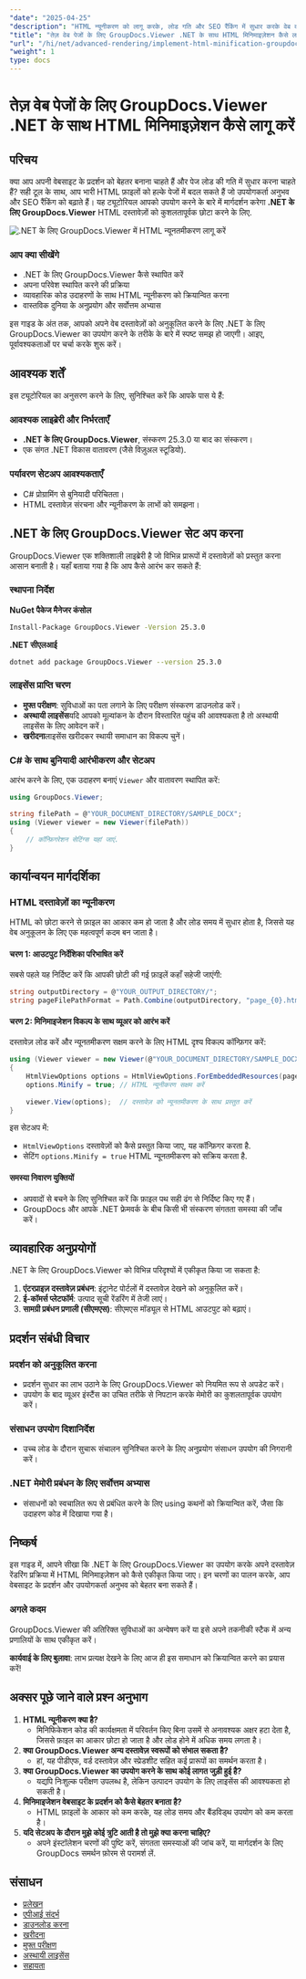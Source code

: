 ```yaml
---
"date": "2025-04-25"
"description": "HTML न्यूनीकरण को लागू करके, लोड गति और SEO रैंकिंग में सुधार करके वेब दस्तावेज़ों को सुव्यवस्थित करने के लिए GroupDocs.Viewer .NET का उपयोग करना सीखें।"
"title": "तेज़ वेब पेजों के लिए GroupDocs.Viewer .NET के साथ HTML मिनिमाइज़ेशन कैसे लागू करें"
"url": "/hi/net/advanced-rendering/implement-html-minification-groupdocs-viewer-dotnet/"
"weight": 1
type: docs
---
```

# तेज़ वेब पेजों के लिए GroupDocs.Viewer .NET के साथ HTML मिनिमाइज़ेशन कैसे लागू करें

## परिचय

क्या आप अपनी वेबसाइट के प्रदर्शन को बेहतर बनाना चाहते हैं और पेज लोड की गति में सुधार करना चाहते हैं? सही टूल के साथ, आप भारी HTML फ़ाइलों को हल्के पेजों में बदल सकते हैं जो उपयोगकर्ता अनुभव और SEO रैंकिंग को बढ़ाते हैं। यह ट्यूटोरियल आपको उपयोग करने के बारे में मार्गदर्शन करेगा **.NET के लिए GroupDocs.Viewer** HTML दस्तावेज़ों को कुशलतापूर्वक छोटा करने के लिए.

![.NET के लिए GroupDocs.Viewer में HTML न्यूनतमीकरण लागू करें](/viewer/advanced-rendering/implement-html-minification-img.png)

### आप क्या सीखेंगे
- .NET के लिए GroupDocs.Viewer कैसे स्थापित करें
- अपना परिवेश स्थापित करने की प्रक्रिया
- व्यावहारिक कोड उदाहरणों के साथ HTML न्यूनीकरण को क्रियान्वित करना
- वास्तविक दुनिया के अनुप्रयोग और सर्वोत्तम अभ्यास

इस गाइड के अंत तक, आपको अपने वेब दस्तावेज़ों को अनुकूलित करने के लिए .NET के लिए GroupDocs.Viewer का उपयोग करने के तरीके के बारे में स्पष्ट समझ हो जाएगी। आइए, पूर्वावश्यकताओं पर चर्चा करके शुरू करें।

## आवश्यक शर्तें

इस ट्यूटोरियल का अनुसरण करने के लिए, सुनिश्चित करें कि आपके पास ये हैं:

### आवश्यक लाइब्रेरी और निर्भरताएँ
- **.NET के लिए GroupDocs.Viewer**, संस्करण 25.3.0 या बाद का संस्करण।
- एक संगत .NET विकास वातावरण (जैसे विज़ुअल स्टूडियो).

### पर्यावरण सेटअप आवश्यकताएँ
- C# प्रोग्रामिंग से बुनियादी परिचितता।
- HTML दस्तावेज़ संरचना और न्यूनीकरण के लाभों को समझना।

## .NET के लिए GroupDocs.Viewer सेट अप करना

GroupDocs.Viewer एक शक्तिशाली लाइब्रेरी है जो विभिन्न प्रारूपों में दस्तावेज़ों को प्रस्तुत करना आसान बनाती है। यहाँ बताया गया है कि आप कैसे आरंभ कर सकते हैं:

### स्थापना निर्देश

**NuGet पैकेज मैनेजर कंसोल**
```bash
Install-Package GroupDocs.Viewer -Version 25.3.0
```

**.NET सीएलआई**
```bash
dotnet add package GroupDocs.Viewer --version 25.3.0
```

### लाइसेंस प्राप्ति चरण
- **मुफ्त परीक्षण**: सुविधाओं का पता लगाने के लिए परीक्षण संस्करण डाउनलोड करें।
- **अस्थायी लाइसेंस**यदि आपको मूल्यांकन के दौरान विस्तारित पहुंच की आवश्यकता है तो अस्थायी लाइसेंस के लिए आवेदन करें।
- **खरीदना**लाइसेंस खरीदकर स्थायी समाधान का विकल्प चुनें।

### C# के साथ बुनियादी आरंभीकरण और सेटअप

आरंभ करने के लिए, एक उदाहरण बनाएं `Viewer` और वातावरण स्थापित करें:

```csharp
using GroupDocs.Viewer;

string filePath = @"YOUR_DOCUMENT_DIRECTORY/SAMPLE_DOCX";
using (Viewer viewer = new Viewer(filePath))
{
    // कॉन्फ़िगरेशन सेटिंग्स यहां जाएं.
}
```

## कार्यान्वयन मार्गदर्शिका

### HTML दस्तावेज़ों का न्यूनीकरण

HTML को छोटा करने से फ़ाइल का आकार कम हो जाता है और लोड समय में सुधार होता है, जिससे यह वेब अनुकूलन के लिए एक महत्वपूर्ण कदम बन जाता है।

#### चरण 1: आउटपुट निर्देशिका परिभाषित करें
सबसे पहले यह निर्दिष्ट करें कि आपकी छोटी की गई फ़ाइलें कहाँ सहेजी जाएंगी:

```csharp
string outputDirectory = @"YOUR_OUTPUT_DIRECTORY/";
string pageFilePathFormat = Path.Combine(outputDirectory, "page_{0}.html");
```

#### चरण 2: मिनिमाइजेशन विकल्प के साथ व्यूअर को आरंभ करें

दस्तावेज़ लोड करें और न्यूनतमीकरण सक्षम करने के लिए HTML दृश्य विकल्प कॉन्फ़िगर करें:

```csharp
using (Viewer viewer = new Viewer(@"YOUR_DOCUMENT_DIRECTORY/SAMPLE_DOCX"))
{
    HtmlViewOptions options = HtmlViewOptions.ForEmbeddedResources(pageFilePathFormat);
    options.Minify = true; // HTML न्यूनीकरण सक्षम करें
    
    viewer.View(options);  // दस्तावेज़ को न्यूनतमीकरण के साथ प्रस्तुत करें
}
```
इस सेटअप में:
- `HtmlViewOptions` दस्तावेज़ों को कैसे प्रस्तुत किया जाए, यह कॉन्फ़िगर करता है.
- सेटिंग `options.Minify = true` HTML न्यूनतमीकरण को सक्रिय करता है.

#### समस्या निवारण युक्तियों
- अपवादों से बचने के लिए सुनिश्चित करें कि फ़ाइल पथ सही ढंग से निर्दिष्ट किए गए हैं।
- GroupDocs और आपके .NET फ्रेमवर्क के बीच किसी भी संस्करण संगतता समस्या की जाँच करें।

## व्यावहारिक अनुप्रयोगों

.NET के लिए GroupDocs.Viewer को विभिन्न परिदृश्यों में एकीकृत किया जा सकता है:
1. **एंटरप्राइज़ दस्तावेज़ प्रबंधन**: इंट्रानेट पोर्टलों में दस्तावेज़ देखने को अनुकूलित करें।
2. **ई-कॉमर्स प्लेटफॉर्म**: उत्पाद सूची रेंडरिंग में तेजी लाएं।
3. **सामग्री प्रबंधन प्रणाली (सीएमएस)**: सीएमएस मॉड्यूल से HTML आउटपुट को बढ़ाएं।

## प्रदर्शन संबंधी विचार

### प्रदर्शन को अनुकूलित करना
- प्रदर्शन सुधार का लाभ उठाने के लिए GroupDocs.Viewer को नियमित रूप से अपडेट करें।
- उपयोग के बाद व्यूअर इंस्टैंस का उचित तरीके से निपटान करके मेमोरी का कुशलतापूर्वक उपयोग करें।

### संसाधन उपयोग दिशानिर्देश
- उच्च लोड के दौरान सुचारू संचालन सुनिश्चित करने के लिए अनुप्रयोग संसाधन उपयोग की निगरानी करें।

### .NET मेमोरी प्रबंधन के लिए सर्वोत्तम अभ्यास
- संसाधनों को स्वचालित रूप से प्रबंधित करने के लिए using कथनों को क्रियान्वित करें, जैसा कि उदाहरण कोड में दिखाया गया है।

## निष्कर्ष

इस गाइड में, आपने सीखा कि .NET के लिए GroupDocs.Viewer का उपयोग करके अपने दस्तावेज़ रेंडरिंग प्रक्रिया में HTML मिनिमाइज़ेशन को कैसे एकीकृत किया जाए। इन चरणों का पालन करके, आप वेबसाइट के प्रदर्शन और उपयोगकर्ता अनुभव को बेहतर बना सकते हैं।

### अगले कदम
GroupDocs.Viewer की अतिरिक्त सुविधाओं का अन्वेषण करें या इसे अपने तकनीकी स्टैक में अन्य प्रणालियों के साथ एकीकृत करें।

**कार्यवाई के लिए बुलावा**: लाभ प्रत्यक्ष देखने के लिए आज ही इस समाधान को क्रियान्वित करने का प्रयास करें!

## अक्सर पूछे जाने वाले प्रश्न अनुभाग

1. **HTML न्यूनीकरण क्या है?**
   - मिनिफिकेशन कोड की कार्यक्षमता में परिवर्तन किए बिना उसमें से अनावश्यक अक्षर हटा देता है, जिससे फ़ाइल का आकार छोटा हो जाता है और लोड होने में अधिक समय लगता है।
2. **क्या GroupDocs.Viewer अन्य दस्तावेज़ स्वरूपों को संभाल सकता है?**
   - हां, यह पीडीएफ, वर्ड दस्तावेज़ और स्प्रेडशीट सहित कई प्रारूपों का समर्थन करता है।
3. **क्या GroupDocs.Viewer का उपयोग करने के साथ कोई लागत जुड़ी हुई है?**
   - यद्यपि निःशुल्क परीक्षण उपलब्ध है, लेकिन उत्पादन उपयोग के लिए लाइसेंस की आवश्यकता हो सकती है।
4. **मिनिमाइजेशन वेबसाइट के प्रदर्शन को कैसे बेहतर बनाता है?**
   - HTML फ़ाइलों के आकार को कम करके, यह लोड समय और बैंडविड्थ उपयोग को कम करता है।
5. **यदि सेटअप के दौरान मुझे कोई त्रुटि आती है तो मुझे क्या करना चाहिए?**
   - अपने इंस्टॉलेशन चरणों की पुष्टि करें, संगतता समस्याओं की जांच करें, या मार्गदर्शन के लिए GroupDocs समर्थन फ़ोरम से परामर्श लें.

## संसाधन
- [प्रलेखन](https://docs.groupdocs.com/viewer/net/)
- [एपीआई संदर्भ](https://reference.groupdocs.com/viewer/net/)
- [डाउनलोड करना](https://releases.groupdocs.com/viewer/net/)
- [खरीदना](https://purchase.groupdocs.com/buy)
- [मुफ्त परीक्षण](https://releases.groupdocs.com/viewer/net/)
- [अस्थायी लाइसेंस](https://purchase.groupdocs.com/temporary-license/)
- [सहायता](https://forum.groupdocs.com/c/viewer/9)